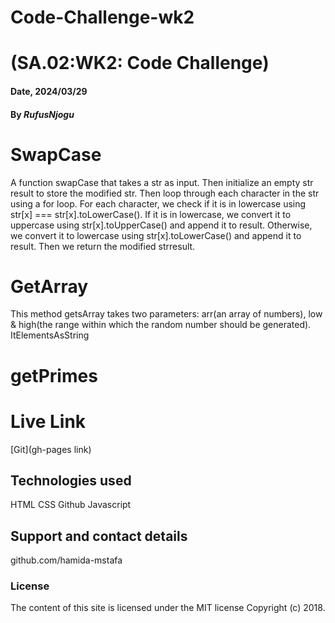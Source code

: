 # Code-Challenge-wk2
# (SA.02:WK2: Code Challenge)

#### Date, 2024/03/29

#### By *RufusNjogu*

# SwapCase
 A function swapCase that takes a str as input.
Then initialize an empty str result to store the modified str.
Then loop through each character in the str using a for loop.
For each character, we check if it is in lowercase using str[x] === str[x].toLowerCase().
If it is in lowercase, we convert it to uppercase using str[x].toUpperCase() and append it to result.
Otherwise, we convert it to lowercase using str[x].toLowerCase() and append it to result.
Then we return the modified strresult.
 
 # GetArray
 This  method getsArray takes two parameters: arr(an  array of numbers), low & high(the range within which the random number should be generated). ItElementsAsString

 # getPrimes


# Live Link
[Git](gh-pages link)

## Technologies used
HTML
CSS
Github
Javascript

## Support and contact details
github.com/hamida-mstafa

### License
The content of this site is licensed under the MIT license
Copyright (c) 2018.

